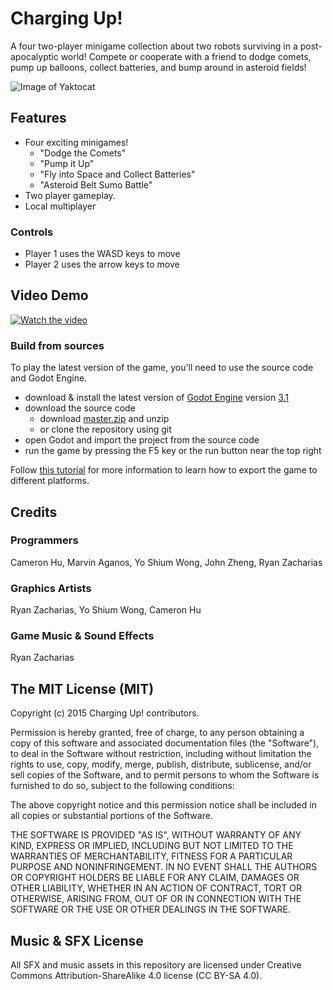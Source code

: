# Charging Up!

A four two-player minigame collection about two robots surviving in a post-apocalyptic world! Compete or cooperate with a friend to dodge comets, pump up balloons, collect batteries, and bump around in asteroid fields!

![Image of Yaktocat](https://i.imgur.com/8HzDKtI.png)

## Features
- Four exciting minigames!
	- "Dodge the Comets"
	- "Pump it Up"
	- "Fly into Space and Collect Batteries"
	- "Asteroid Belt Sumo Battle"
- Two player gameplay.
- Local multiplayer
### Controls
- Player 1 uses the WASD keys to move
- Player 2 uses the arrow keys to move
## Video Demo

[![Watch the video](https://i.imgur.com/TwIcPqE.jpg)](https://www.youtube.com/watch?v=wghuUpWEi4A)

### Build from sources
To play the latest version of the game, you'll need to use the source code and Godot Engine.

- download & install the latest version of [Godot Engine](https://godotengine.org/download) version [3.1](https://downloads.tuxfamily.org/godotengine/) 
- download the source code
  - download [master.zip](https://github.com/githubsucksbigballs/BcGameJam2019-wario/archive/master.zip) and unzip
  - or clone the repository using git
- open Godot and import the project from the source code
- run the game by pressing the F5 key or the run button near the top right

Follow [this tutorial](http://docs.godotengine.org/en/latest/learning/workflow/export/exporting_projects.html) for more information to learn how to export the game to different platforms.
## Credits
### Programmers
Cameron Hu, Marvin Aganos, Yo Shium Wong, John Zheng, Ryan Zacharias
### Graphics Artists
Ryan Zacharias, Yo Shium Wong, Cameron Hu
### Game Music & Sound Effects
Ryan Zacharias
## The MIT License (MIT)
Copyright (c) 2015 Charging Up! contributors.

Permission is hereby granted, free of charge, to any person obtaining a copy
of this software and associated documentation files (the "Software"), to deal
in the Software without restriction, including without limitation the rights
to use, copy, modify, merge, publish, distribute, sublicense, and/or sell
copies of the Software, and to permit persons to whom the Software is
furnished to do so, subject to the following conditions:

The above copyright notice and this permission notice shall be included in all
copies or substantial portions of the Software.

THE SOFTWARE IS PROVIDED "AS IS", WITHOUT WARRANTY OF ANY KIND, EXPRESS OR
IMPLIED, INCLUDING BUT NOT LIMITED TO THE WARRANTIES OF MERCHANTABILITY,
FITNESS FOR A PARTICULAR PURPOSE AND NONINFRINGEMENT. IN NO EVENT SHALL THE
AUTHORS OR COPYRIGHT HOLDERS BE LIABLE FOR ANY CLAIM, DAMAGES OR OTHER
LIABILITY, WHETHER IN AN ACTION OF CONTRACT, TORT OR OTHERWISE, ARISING FROM,
OUT OF OR IN CONNECTION WITH THE SOFTWARE OR THE USE OR OTHER DEALINGS IN THE
SOFTWARE.

## Music & SFX License
All SFX and music assets in this repository are licensed under Creative Commons Attribution-ShareAlike 4.0 license (CC BY-SA 4.0).
